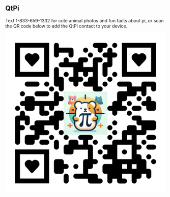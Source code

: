## QtPi

Text 1-833-659-1332 for cute animal photos and fun facts about pi, or scan the QR code below to add the QtPi contact to your device.

![QtPi QR code](./static/images/QtPiContact.svg)
